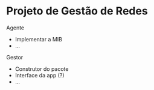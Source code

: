 # Projeto de Gestão de Redes
Agente 
- Implementar a MIB
- ...

Gestor
- Construtor do pacote
- Interface da app (?)
- ...
